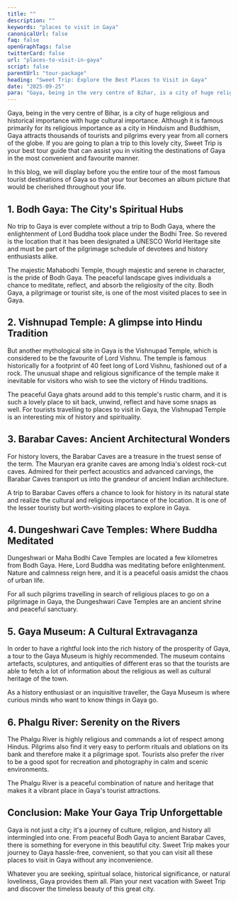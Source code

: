 ```yaml
---
title: ""
description: ""
keywords: "places to visit in Gaya"
canonicalUrl: false
faq: false
openGraphTags: false
twitterCard: false
url: "places-to-visit-in-gaya"
script: false
parentUrl: "tour-package"
heading: "Sweet Trip: Explore the Best Places to Visit in Gaya"
date: "2025-09-25"
para: "Gaya, being in the very centre of Bihar, is a city of huge religious and historical importance with huge cultural importance. Although it is famous primarily for its religious importance as a city in Hinduism and Buddhism, Gaya attracts thousands of tourists and pilgrims every year from all corners of the globe. If you are going to plan a trip to this lovely city, Sweet Trip is your best tour guide that can assist you in visiting the destinations of Gaya in the most convenient and favourite manner."
---
```


<p>Gaya, being in the very centre of Bihar, is a city of huge religious and historical importance with huge cultural importance. Although it is famous primarily for its religious importance as a city in Hinduism and Buddhism, Gaya attracts thousands of tourists and pilgrims every year from all corners of the globe. If you are going to plan a trip to this lovely city, Sweet Trip is your best tour guide that can assist you in visiting the destinations of Gaya in the most convenient and favourite manner.</p>
<p className="mt-2">In this blog, we will display before you the entire tour of the most famous tourist destinations of Gaya so that your tour becomes an album picture that would be cherished throughout your life.</p>
<h2 className="mt-5 font-bold">
1. Bodh Gaya: The City's Spiritual Hubs
</h2>
<p>
            No trip to Gaya is ever complete without a trip to Bodh Gaya, where the enlightenment of Lord Buddha took place under the Bodhi Tree. So revered is the location that it has been designated a UNESCO World Heritage site and must be part of the pilgrimage schedule of devotees and history enthusiasts alike.
              </p>
              <p className="mt-2">The majestic Mahabodhi Temple, though majestic and serene in character, is the pride of Bodh Gaya. The peaceful landscape gives individuals a chance to meditate, reflect, and absorb the religiosity of the city. Bodh Gaya, a pilgrimage or tourist site, is one of the most visited places to see in Gaya.</p>
              <h2 className="mt-5 font-bold">
              2. Vishnupad Temple: A glimpse into Hindu Tradition
              </h2>
               <p>
                But another mythological site in Gaya is the Vishnupad Temple, which is considered to be the favourite of Lord Vishnu. The temple is famous historically for a footprint of 40 feet long of Lord Vishnu, fashioned out of a rock. The unusual shape and religious significance of the temple make it inevitable for visitors who wish to see the victory of Hindu traditions.
              </p>
              <p className="mt-2">The peaceful Gaya ghats around add to this temple's rustic charm, and it is such a lovely place to sit back, unwind, reflect and have some snaps as well. For tourists travelling to places to visit in Gaya, the Vishnupad Temple is an interesting mix of history and spirituality.</p>
               <h2 className="mt-5 font-bold">
             3. Barabar Caves: Ancient Architectural Wonders
              </h2>
               <p>
               For history lovers, the Barabar Caves are a treasure in the truest sense of the term. The Mauryan era granite caves are among India's oldest rock-cut caves. Admired for their perfect acoustics and advanced carvings, the Barabar Caves transport us into the grandeur of ancient Indian architecture.
              </p>
              <p className="mt-2">A trip to Barabar Caves offers a chance to look for history in its natural state and realize the cultural and religious importance of the location. It is one of the lesser touristy but worth-visiting places to explore in Gaya.</p>
              <h2 className="mt-5 font-bold">4. Dungeshwari Cave Temples: Where Buddha Meditated</h2>
              <p>Dungeshwari or Maha Bodhi Cave Temples are located a few kilometres from Bodh Gaya. Here, Lord Buddha was meditating before enlightenment. Nature and calmness reign here, and it is a peaceful oasis amidst the chaos of urban life.</p>
              <p className="mt-2">For all such pilgrims travelling in search of religious places to go on a pilgrimage in Gaya, the Dungeshwari Cave Temples are an ancient shrine and peaceful sanctuary.</p>
              <h2 className="mt-5 font-bold">5. Gaya Museum: A Cultural Extravaganza</h2>
              <p>In order to have a rightful look into the rich history of the prosperity of Gaya, a tour to the Gaya Museum is highly recommended. The museum contains artefacts, sculptures, and antiquities of different eras so that the tourists are able to fetch a lot of information about the religious as well as cultural heritage of the town.</p>
              <p className="mt-2">As a history enthusiast or an inquisitive traveller, the Gaya Museum is where curious minds who want to know things in Gaya go.</p>
              <h2 className="mt-5 font-bold">6. Phalgu River: Serenity on the Rivers</h2>
              <p>The Phalgu River is highly religious and commands a lot of respect among Hindus. Pilgrims also find it very easy to perform rituals and oblations on its bank and therefore make it a pilgrimage spot. Tourists also prefer the river to be a good spot for recreation and photography in calm and scenic environments.</p>
              <p className="mt-2">The Phalgu River is a peaceful combination of nature and heritage that makes it a vibrant place in Gaya's tourist attractions.</p>
               <h2 className="mt-5 font-bold">Conclusion: Make Your Gaya Trip Unforgettable</h2>
              <p>Gaya is not just a city; it's a journey of culture, religion, and history all intermingled into one. From peaceful Bodh Gaya to ancient Barabar Caves, there is something for everyone in this beautiful city. Sweet Trip makes your journey to Gaya hassle-free, convenient, so that you can visit all these places to visit in Gaya without any inconvenience.</p>
              <p className="mt-2">Whatever you are seeking, spiritual solace, historical significance, or natural loveliness, Gaya provides them all. Plan your next vacation with Sweet Trip and discover the timeless beauty of this great city.</p>
